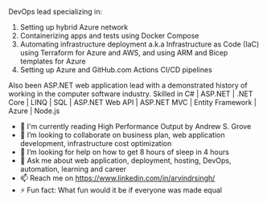 DevOps lead specializing in:
1. Setting up hybrid Azure network
1. Containerizing apps and tests using Docker Compose
1. Automating infrastructure deployment a.k.a Infrastructure as Code (IaC) using Terraform for Azure and AWS, and using ARM and Bicep templates for Azure
1. Setting up Azure and GitHub.com Actions CI/CD pipelines

Also been ASP.NET web application lead with a demonstrated history of working in the computer software industry. Skilled in C# | ASP.NET | .NET Core | LINQ | SQL | ASP.NET Web API | ASP.NET MVC | Entity Framework | Azure | Node.js

- :book: I'm currently reading High Performance Output by Andrew S. Grove
- 👯 I’m looking to collaborate on business plan, web application development, infrastructure cost optimization
- 🤔 I’m looking for help on how to get 8 hours of sleep in 4 hours
- 💬 Ask me about web application, deployment, hosting, DevOps, automation, learning and career
- 📫 Reach me on https://www.linkedin.com/in/arvindrsingh/
- ⚡ Fun fact: What fun would it be if everyone was made equal

